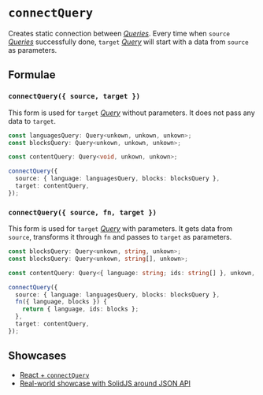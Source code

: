 # `connectQuery`

Creates static connection between [_Queries_](../primitives/query.md). Every time when `source` [_Queries_](../primitives/query.md) successfully done, `target` [_Query_](../primitives/query.md) will start with a data from `source` as parameters.

## Formulae

### `connectQuery({ source, target })`

This form is used for `target` [_Query_](../primitives/query.md) without parameters. It does not pass any data to `target`.

```ts
const languagesQuery: Query<unkown, unkown, unkown>;
const blocksQuery: Query<unkown, unkown, unkown>;

const contentQuery: Query<void, unkown, unkown>;

connectQuery({
  source: { language: languagesQuery, blocks: blocksQuery },
  target: contentQuery,
});
```

### `connectQuery({ source, fn, target })`

This form is used for `target` [_Query_](../primitives/query.md) with parameters. It gets data from `source`, transforms it through `fn` and passes to `target` as parameters.

```ts
const blocksQuery: Query<unkown, string, unkown>;
const blocksQuery: Query<unkown, string[], unkown>;

const contentQuery: Query<{ language: string; ids: string[] }, unkown, unkown>;

connectQuery({
  source: { language: languagesQuery, blocks: blocksQuery },
  fn({ language, blocks }) {
    return { language, ids: blocks };
  },
  target: contentQuery,
});
```

## Showcases

- [React + `connectQuery`](../../../apps/showcase/react-connect-query/)
- [Real-world showcase with SolidJS around JSON API](../../../apps/showcase/solid-real-world-rick-morty/)
